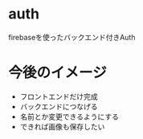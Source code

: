 # auth
firebaseを使ったバックエンド付きAuth

# 今後のイメージ

- フロントエンドだけ完成
- バックエンドにつなげる
- 名前とか変更できるようにする
- できれば画像も保存したい